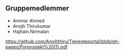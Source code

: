 ## Gruppemedlemmer

- Ammar Ahmed
- Anojh Thirukumar
- Hajhain Nirmalan

https://github.com/Anojhthiru/Tjenesteportal/blob/gh-pages/Forprosjekt%20(1).pdf
